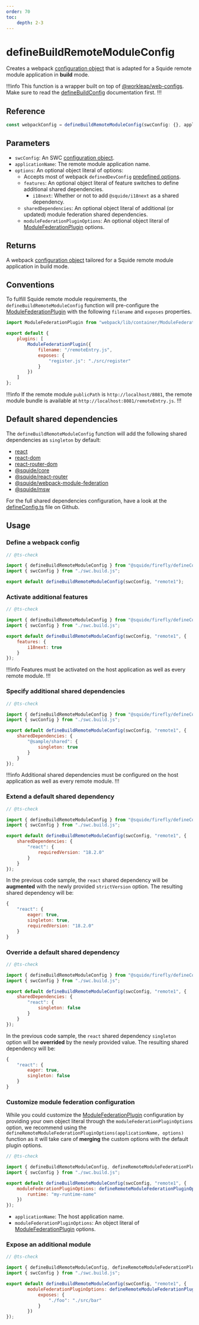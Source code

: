 ```yaml
---
order: 70
toc:
    depth: 2-3
---
```


# defineBuildRemoteModuleConfig

Creates a webpack [configuration object](https://webpack.js.org/concepts/configuration/) that is adapted for a Squide remote module application in **build** mode.

!!!info
This function is a wrapper built on top of [@workleap/web-configs](https://www.npmjs.com/package/@workleap/webpack-configs). Make sure to read the [defineBuildConfig](https://gsoft-inc.github.io/wl-web-configs/webpack/configure-build/) documentation first.
!!!

## Reference

```ts
const webpackConfig = defineBuildRemoteModuleConfig(swcConfig: {}, applicationName, options?: {})
```

## Parameters

- `swcConfig`: An SWC [configuration object](https://swc.rs/docs/configuration/swcrc).
- `applicationName`: The remote module application name.
- `options`: An optional object literal of options:
    - Accepts most of webpack `definedDevConfig` [predefined options](https://gsoft-inc.github.io/wl-web-configs/webpack/configure-dev/#3-set-predefined-options).
    - `features`: An optional object literal of feature switches to define additional shared dependencies.
        - `i18next`: Whether or not to add `@squide/i18next` as a shared dependency.
    - `sharedDependencies`: An optional object literal of additional (or updated) module federation shared dependencies.
    - `moduleFederationPluginOptions`: An optional object literal of [ModuleFederationPlugin](https://webpack.js.org/plugins/module-federation-plugin/) options.

## Returns

A webpack [configuration object](https://webpack.js.org/concepts/configuration/) tailored for a Squide remote module application in build mode.

## Conventions

To fulfill Squide remote module requirements, the `defineBuildRemoteModuleConfig` function will pre-configure the [ModuleFederationPlugin](https://webpack.js.org/plugins/module-federation-plugin/) with the following `filename` and `exposes` properties.

```js !#6-9
import ModuleFederationPlugin from "webpack/lib/container/ModuleFederationPlugin.js";

export default {
    plugins: [
        ModuleFederationPlugin({
            filename: "/remoteEntry.js",
            exposes: {
                "register.js": "./src/register"
            }
        })
    ]
};
```

!!!info
If the remote module `publicPath` is `http://localhost/8081`, the remote module bundle is available at `http://localhost:8081/remoteEntry.js`.
!!!

## Default shared dependencies

The `defineBuildRemoteModuleConfig` function will add the following shared dependencies as `singleton` by default:
- [react](https://www.npmjs.com/package/react)
- [react-dom](https://www.npmjs.com/package/react-dom)
- [react-router-dom](https://www.npmjs.com/package/react-router-dom)
- [@squide/core](https://www.npmjs.com/package/@squide/core)
- [@squide/react-router](https://www.npmjs.com/package/@squide/react-router)
- [@squide/webpack-module-federation](https://www.npmjs.com/package/@squide/webpack-module-federation)
- [@squide/msw](https://www.npmjs.com/package/@squide/msw)

For the full shared dependencies configuration, have a look at the [defineConfig.ts](https://github.com/gsoft-inc/wl-squide/blob/main/packages/firefly/src/defineConfig.ts) file on Github.

## Usage

### Define a webpack config

```js !#6 remote-module/webpack.build.js
// @ts-check

import { defineBuildRemoteModuleConfig } from "@squide/firefly/defineConfig.js";
import { swcConfig } from "./swc.build.js";

export default defineBuildRemoteModuleConfig(swcConfig, "remote1");
```

### Activate additional features

```js !#7-9 remote-module/webpack.build.js
// @ts-check

import { defineBuildRemoteModuleConfig } from "@squide/firefly/defineConfig.js";
import { swcConfig } from "./swc.build.js";

export default defineBuildRemoteModuleConfig(swcConfig, "remote1", {
    features: {
        i18next: true
    }
});
```

!!!info
Features must be activated on the host application as well as every remote module.
!!!

### Specify additional shared dependencies

```js !#7-11 remote-module/webpack.build.js
// @ts-check

import { defineBuildRemoteModuleConfig } from "@squide/firefly/defineConfig.js";
import { swcConfig } from "./swc.build.js";

export default defineBuildRemoteModuleConfig(swcConfig, "remote1", {
    sharedDependencies: {
        "@sample/shared": {
            singleton: true
        }
    }
});
```

!!!info
Additional shared dependencies must be configured on the host application as well as every remote module.
!!!

### Extend a default shared dependency

```js !#7-11 remote-module/webpack.build.js
// @ts-check

import { defineBuildRemoteModuleConfig } from "@squide/firefly/defineConfig.js";
import { swcConfig } from "./swc.build.js";

export default defineBuildRemoteModuleConfig(swcConfig, "remote1", {
    sharedDependencies: {
        "react": {
            requiredVersion: "18.2.0"
        }
    }
});
```

In the previous code sample, the `react` shared dependency will be **augmented** with the newly provided `strictVersion` option. The resulting shared dependency will be:

```js !#5
{
    "react": {
        eager: true,
        singleton: true,
        requiredVersion: "18.2.0"
    }
}
```

### Override a default shared dependency

```js !#7-11 remote-module/webpack.build.js
// @ts-check

import { defineBuildRemoteModuleConfig } from "@squide/firefly/defineConfig.js";
import { swcConfig } from "./swc.build.js";

export default defineBuildRemoteModuleConfig(swcConfig, "remote1", {
    sharedDependencies: {
        "react": {
            singleton: false
        }
    }
});
```

In the previous code sample, the `react` shared dependency `singleton` option will be **overrided** by the newly provided value. The resulting shared dependency will be:

```js !#4
{
    "react": {
        eager: true,
        singleton: false
    }
}
```

### Customize module federation configuration

While you could customize the [ModuleFederationPlugin](https://webpack.js.org/plugins/module-federation-plugin/) configuration by providing your own object literal through the `moduleFederationPluginOptions` option, we recommend using the `defineRemoteModuleFederationPluginOptions(applicationName, options)` function as it will take care of **merging** the custom options with the default plugin options.

```js !#7-9 remote-module/webpack.build.js
// @ts-check

import { defineBuildRemoteModuleConfig, defineRemoteModuleFederationPluginOptions } from "@squide/firefly/defineConfig.js";
import { swcConfig } from "./swc.build.js";

export default defineBuildRemoteModuleConfig(swcConfig, "remote1", {
    moduleFederationPluginOptions: defineRemoteModuleFederationPluginOptions("remote1", {
        runtime: "my-runtime-name"
    })
});
```

- `applicationName`: The host application name.
- `moduleFederationPluginOptions`: An object literal of [ModuleFederationPlugin](https://webpack.js.org/plugins/module-federation-plugin/) options.

### Expose an additional module

```js !#7-11 remote-module/webpack.build.js
// @ts-check

import { defineBuildRemoteModuleConfig, defineRemoteModuleFederationPluginOptions } from "@squide/firefly/defineConfig.js";
import { swcConfig } from "./swc.build.js";

export default defineBuildRemoteModuleConfig(swcConfig, "remote1", {
        moduleFederationPluginOptions: defineRemoteModuleFederationPluginOptions("remote1", {
            exposes: {
                "./foo": "./src/bar"
            }
        })
});
```
